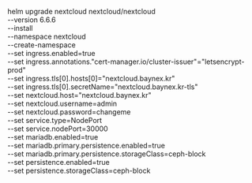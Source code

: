 helm upgrade nextcloud nextcloud/nextcloud \
 --version 6.6.6\
 --install \
 --namespace nextcloud \
 --create-namespace \
 --set ingress.enabled=true \
 --set ingress.annotations."cert-manager\.io/cluster-issuer"="letsencrypt-prod" \
 --set ingress.tls[0].hosts[0]="nextcloud.baynex.kr" \
 --set ingress.tls[0].secretName="nextcloud.baynex.kr-tls" \
 --set nextcloud.host="nextcloud.baynex.kr" \
 --set nextcloud.username=admin \
 --set nextcloud.password=changeme \
 --set service.type=NodePort \
 --set service.nodePort=30000 \
 --set mariadb.enabled=true \
 --set mariadb.primary.persistence.enabled=true \
 --set mariadb.primary.persistence.storageClass=ceph-block \
 --set persistence.enabled=true \
 --set persistence.storageClass=ceph-block
